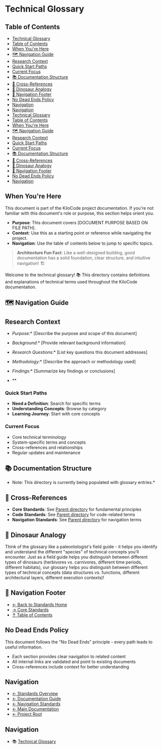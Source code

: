 # Technical Glossary

## Table of Contents
- [Technical Glossary](#technical-glossary)
- [Table of Contents](#table-of-contents)
- [When You're Here](#when-youre-here)
- [🗺️ Navigation Guide](#️-navigation-guide)
- [Research Context](#research-context)
- [Quick Start Paths](#quick-start-paths)
- [Current Focus](#current-focus)
- [📚 Documentation Structure](#-documentation-structure)
- [🔗 Cross-References](#-cross-references)
- [🦕 Dinosaur Analogy](#-dinosaur-analogy)
- [🧭 Navigation Footer](#-navigation-footer)
- [No Dead Ends Policy](#no-dead-ends-policy)
- [Navigation](#navigation)
- [Navigation](#navigation)
- [Technical Glossary](#technical-glossary)
- [Table of Contents](#table-of-contents)
- [When You're Here](#when-youre-here)
- [🗺️ Navigation Guide](#️-navigation-guide)
- [Research Context](#research-context)
- [Quick Start Paths](#quick-start-paths)
- [Current Focus](#current-focus)
- [📚 Documentation Structure](#-documentation-structure)
- [🔗 Cross-References](#-cross-references)
- [🦕 Dinosaur Analogy](#-dinosaur-analogy)
- [🧭 Navigation Footer](#-navigation-footer)
- [No Dead Ends Policy](#no-dead-ends-policy)
- [Navigation](#navigation)

## When You're Here

This document is part of the KiloCode project documentation. If you're not familiar with this
document's role or purpose, this section helps orient you.

- **Purpose**: This document covers \[DOCUMENT PURPOSE BASED ON FILE PATH].
- **Context**: Use this as a starting point or reference while navigating the project.
- **Navigation**: Use the table of contents below to jump to specific topics.

> **Architecture Fun Fact**: Like a well-designed building, good documentation has a solid
> foundation, clear structure, and intuitive navigation! 🏗️

Welcome to the technical glossary! 📚 This directory contains definitions and explanations of
technical terms used throughout the KiloCode documentation.

## 🗺️ Navigation Guide

## Research Context

- *Purpose:*\* \[Describe the purpose and scope of this document]

- *Background:*\* \[Provide relevant background information]

- *Research Questions:*\* \[List key questions this document addresses]

- *Methodology:*\* \[Describe the approach or methodology used]

- *Findings:*\* \[Summarize key findings or conclusions]
- \*\*

### Quick Start Paths

- **Need a Definition**: Search for specific terms
- **Understanding Concepts**: Browse by category
- **Learning Journey**: Start with core concepts

### Current Focus
- Core technical terminology
- System-specific terms and concepts
- Cross-references and relationships
- Regular updates and maintenance

## 📚 Documentation Structure
- Note: This directory is currently being populated with glossary entries.\*

## 🔗 Cross-References

- **Core Standards**: See [Parent directory](../core/) for fundamental principles
- **Code Standards**: See [Parent directory](../code/) for code-related terms
- **Navigation Standards**: See [Parent directory](../navigation/) for navigation terms

## 🦕 Dinosaur Analogy

Think of the glossary like a paleontologist's field guide - it helps you identify and understand the
different "species" of technical concepts you'll encounter. Just as a field guide helps you
distinguish between different types of dinosaurs (herbivores vs. carnivores, different time periods,
different habitats), our glossary helps you distinguish between different types of technical
concepts (data structures vs. functions, different architectural layers, different execution
contexts)!

## 🧭 Navigation Footer
- [← Back to Standards Home](../../../README.md)
- [→ Core Standards](../core/README.md)
- [↑ Table of Contents](../../../README.md)

## No Dead Ends Policy

This document follows the "No Dead Ends" principle - every path leads to useful information.
- Each section provides clear navigation to related content
- All internal links are validated and point to existing documents
- Cross-references include context for better understanding

## Navigation
- [← Standards Overview](README.md)
- [← Documentation Guide](../DOCUMENTATION_GUIDE.md)
- [← Navigation Standards](../navigation/README.md)
- [← Main Documentation](../../../README.md)
- [← Project Root](../../README.md)

## Navigation
- 📚 [Technical Glossary](../GLOSSARY.md)
